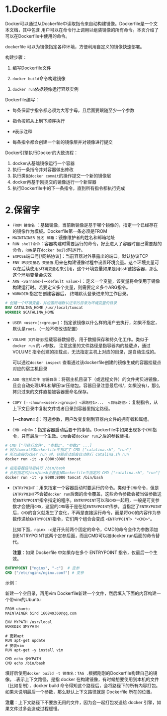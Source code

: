 # 1.Dockerfile

Docker可以通过从Dockerfile中读取指令来自动构建镜像。Dockerfile是一个文本文档，其中包含 用户可以在命令行上调用以组装镜像的所有命令。本页介绍了可以在Dockerfile中使用的命令。

dockerfile 可以为镜像指定各种环境，方便利用自定义的镜像快速部署。

构建步骤：

1. 编写Dockerfile文件

1. `docker build`命令构建镜像

1. `docker run`依据镜像运行容器实例

Dockerfile编写：

- 每条保留字指令都必须为大写字母，且后面要跟随至少一个参数

- 指令按照从上到下顺序执行

- `#`表示注释

- 每条指令都会创建一个新的镜像层并对镜像进行提交

Docker引擎执行Docker的大致流程：

1. docker从基础镜像运行一个容器
2. 执行一条指令并对容器做出修改
3. 执行类似`docker commit`的操作提交一个新的镜像层
4. docker再基于刚提交的镜像运行一个新容器
5. 执行Dockerfile中的下一条指令，直到所有指令都执行完成

# 2.保留字

- `FROM 镜像名` ：基础镜像，当前新镜像是基于哪个镜像的，指定一个已经存在的镜像作为模板。Dockerfile第一条必须是FROM
- `MAINTAINER 姓名 邮箱`：镜像维护者的姓名和邮箱地址
- `RUN shell命令`：容器构建时需要运行的命令，好比进入了容器时自己需要敲的命令，`RUN`是在`docker build`时运行。
- `EXPOSE`端口号[/网络协议]：当前容器对外暴露出的端口。默认协议TCP
- `ENV 环境变量名 变量值`:用来在构建镜像过程中设置环境变量。这个环境变量可以在后续使用`$环境变量名`来引用，这个环境变量如果是用ssh链接容器，那么这个环境变量会失效
- `ARG <varname>[=<default value>]`：定义一个变量，该变量将会使用于镜像构建运行时。若要定义多个变量，则需要定义多个ARG指令。
- `WORKDIR`:指定在创建容器后， 终端默认登录进来的工作目录。

```dockerfile
# 创建一个环境变量，并设置终端默认进来的目录为环境变量的目录
ENV CATALINA_HOME /usr/local/tomcat
WORKDIR $CATALINA_HOME
```

- `USER <user>[:<group>]`：指定该镜像以什么样的用户去执行，如果不指定，默认是`root`。（一般不修改该配置）

- `VOLUME 文件路径`:挂载容器数据卷，用于数据保存和持久化工作。类似于 `docker run` 的`-v`参数。
    注意这里的文件路径是指容器内的挂载点，通过 VOLUME 指令创建的挂载点，无法指定主机上对应的目录，是自动生成的。

    可以通过`docker inspect` 查看通过该dockerfile创建的镜像生成的容器挂载点对应的宿主机目录

- `ADD 宿主机文件 容器目录`：将宿主机目录下（或远程文件）的文件拷贝进镜像，且会自动处理URL和解压tar压缩包。容器目录注意最后带/，如果没有/，那么拷贝过来的文件直接被容器重命名保存。

- `COPY [--chown=<user>:<group>] <源路径1>...  <目标路径>`：复制指令，从上下文目录中复制文件或者目录到容器里指定路径。

    **[--chown=<user>:<group>]**：可选参数，用户改变复制到容器内文件的拥有者和属组。

- `CMD <命令>`：指定容器启动后要干的事情。Dockerfile中如果出现多个`CMD`指令，只有最后一个生效。`CMD`会被`docker run`之后的参数替换。

```dockerfile
# CMD ["可执行文件", "参数1", "参数2" ...]
# 因为tomcat的Dockerfile中指定了 CMD ["catalina.sh", "run"]
# 所以直接docker run 时，容器启动后会自动执行 catalina.sh run
docker run -it -p 8080:8080 tomcat

# 指定容器启动后执行 /bin/bash
# 此时指定的/bin/bash会覆盖掉Dockerfile中指定的 CMD ["catalina.sh", "run"]
docker run -it -p 8080:8080 tomcat /bin/bash
```



- `ENTRYPOINT`：用来指定一个容器启动时要运行的命令。类似于`CMD`命令，但是`ENTRYPOINT`不会被`docker run`后面的命令覆盖，这些命令参数会被当做参数送给`ENTRYPOINT`指令指定的程序。`ENTRYPOINT`可以和`CMD`一起用，一般是可变参数才会使用`CMD`，这里的`CMD`等于是在给`ENTRYPOINT`传参。当指定了`ENTRYPOINT`后，`CMD`的含义就发生了变化，不再是直接运行命令，而是将`CMD`的内容作为参数传递给`ENTRYPOINT`指令，它们两个组合会变成 `<ENTRYPOINT> "<CMD>"`。

    比如下面，`nginx -c`是开头前两个固定的命令，CMD的命令会作为参数添加到ENTRYPOINT这两个定参后面，而且CMD可以被docker run后面的命令替代。

    **注意**：如果 Dockerfile 中如果存在多个 ENTRYPOINT 指令，仅最后一个生效。

```dockerfile
ENTRYPOINT ["nginx", "-c"]  # 定参
CMD ["/etc/nginx/nginx.conf"] # 变参
```

示例：

新建一个空目录，再用vim Dockerfile新建一个文件，然后填入下面的内容构建一个带vim的Ubuntu

```
FROM ubuntu
MAINTAINER bird 160849360@qq.com

ENV MYPATH /usr/local
WORKDIR $MYPATH

# 更新apt
RUN apt-get update
# 安装vim
RUN apt-get -y install vim

CMD echo $MYPATH
CMD echo /bin/bash
```

填好后使用`docker build -t 镜像名：TAG .`根据刚刚的Dockerfile构建自己的镜像。`.`表示上下文路径，是指 docker 在构建镜像，有时候想要使用到本机的文件（比如复制），docker build 命令得知这个路径后，会将路径下的所有内容打包。如果未说明最后一个参数，那么默认上下文路径就是 Dockerfile 所在的位置。

**注意**：上下文路径下不要放无用的文件，因为会一起打包发送给 docker 引擎，如果文件过多会造成过程缓慢。